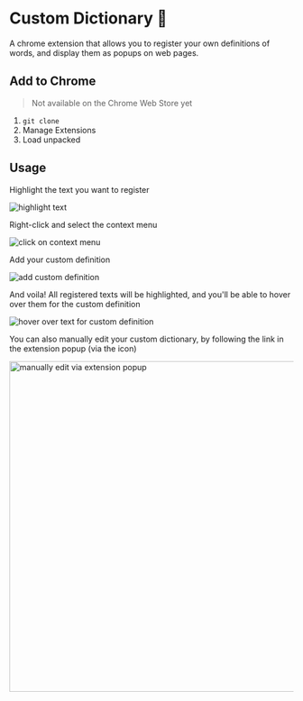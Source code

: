 # Custom Dictionary 📕

A chrome extension that allows you to register your own definitions of words, and display them as popups on web pages.

## Add to Chrome

> Not available on the Chrome Web Store yet

1. `git clone`
1. Manage Extensions
1. Load unpacked

## Usage

Highlight the text you want to register

![highlight text](https://user-images.githubusercontent.com/17091013/163418693-845c6204-c0c0-4a0b-a21a-3e29f8dafcfd.png)

Right-click and select the context menu

![click on context menu](https://user-images.githubusercontent.com/17091013/163418804-3997d5cd-2f94-4b6f-89df-cc6dc0cd5e75.png)

Add your custom definition

![add custom definition](https://user-images.githubusercontent.com/17091013/163419027-3e8e1803-0951-426b-9ca6-0be95e9d8331.png)

And voila! All registered texts will be highlighted, and you'll be able to hover over them for the custom definition

![hover over text for custom definition](https://user-images.githubusercontent.com/17091013/163419109-a70a89d6-6853-4281-b11d-4a6fb724e42a.png)

You can also manually edit your custom dictionary, by following the link in the extension popup (via the icon)

<img width="587" alt="manually edit via extension popup" src="https://user-images.githubusercontent.com/17091013/163419296-75d13ed6-2e1d-46c0-893d-a8392507fd1d.png">
